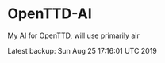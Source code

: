 # OpenTTD-AI
My AI for OpenTTD, will use primarily air

Latest backup: Sun Aug 25 17:16:01 UTC 2019
